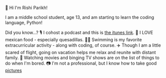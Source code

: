 👋 Hi I'm Rishi Parikh!

I am a middle school student, age 13, and am starting to learn the coding language, Python!

Did you know…?
🎙 I cohost a podcast and this is [the itunes link](https://podcasts.apple.com/us/podcast/tech-hour/id1545801253).
🌮 I LOVE mexican food - especially quesadillas.
🏊‍♂️ Swimming is my favorite extracurricular activity - along with coding, of course.
✈️ Though I am a little scared of flight, going on vacation helps me relax and reunite with distant family.
🍿 Watching movies and binging TV shows are on the list of things to do when I'm bored.
📷 I'm not a professional, but I know how to take good [pictures](https://drive.google.com/file/d/1ljE0o4Fhn_gs3btaJMnCku8iSwcROJab/view?usp=drivesdk)
